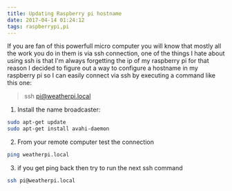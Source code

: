 ```yaml
---
title: Updating Raspberry pi hostname
date: 2017-04-14 01:24:12
tags: raspberrypi,pi
---
```


If you are fan of this powerfull micro computer you will know that mostly all the work you do in them is via ssh connection, one of the things I hate about using ssh is that I'm always forgetting the ip of my raspberry pi for that reason I decided to figure out a way to configure a hostname in my raspberry pi so I can easily connect via ssh by executing a command like this one:

>ssh pi@weatherpi.local

1. Install the name broadcaster:
```sh
sudo apt-get update
sudo apt-get install avahi-daemon
```
2. From your remote computer test the connection
```sh
ping weatherpi.local
```

3. if you get ping back then try to run the next ssh command
```sh
ssh pi@weatherpi.local
```




